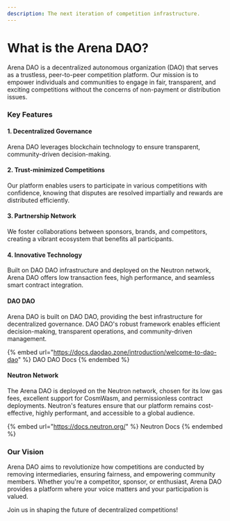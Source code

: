 ```yaml
---
description: The next iteration of competition infrastructure.
---
```


# What is the Arena DAO?

Arena DAO is a decentralized autonomous organization (DAO) that serves as a trustless, peer-to-peer competition platform. Our mission is to empower individuals and communities to engage in fair, transparent, and exciting competitions without the concerns of non-payment or distribution issues.

### Key Features

#### 1. Decentralized Governance

Arena DAO leverages blockchain technology to ensure transparent, community-driven decision-making.

#### 2. Trust-minimized Competitions

Our platform enables users to participate in various competitions with confidence, knowing that disputes are resolved impartially and rewards are distributed efficiently.

#### 3. Partnership Network

We foster collaborations between sponsors, brands, and competitors, creating a vibrant ecosystem that benefits all participants.

#### 4. Innovative Technology

Built on DAO DAO infrastructure and deployed on the Neutron network, Arena DAO offers low transaction fees, high performance, and seamless smart contract integration.

#### DAO DAO

Arena DAO is built on DAO DAO, providing the best infrastructure for decentralized governance. DAO DAO's robust framework enables efficient decision-making, transparent operations, and community-driven management.

{% embed url="https://docs.daodao.zone/introduction/welcome-to-dao-dao" %}
DAO DAO Docs
{% endembed %}

#### Neutron Network

The Arena DAO is deployed on the Neutron network, chosen for its low gas fees, excellent support for CosmWasm, and permissionless contract deployments. Neutron's features ensure that our platform remains cost-effective, highly performant, and accessible to a global audience.

{% embed url="https://docs.neutron.org/" %}
Neutron Docs
{% endembed %}

### Our Vision

Arena DAO aims to revolutionize how competitions are conducted by removing intermediaries, ensuring fairness, and empowering community members. Whether you're a competitor, sponsor, or enthusiast, Arena DAO provides a platform where your voice matters and your participation is valued.

Join us in shaping the future of decentralized competitions!
